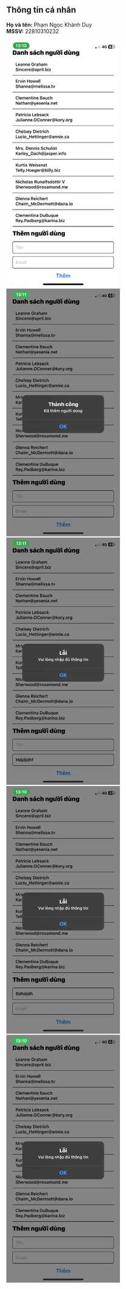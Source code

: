 ## Thông tin cá nhân

**Họ và tên:** Phạm Ngọc Khánh Duy  
**MSSV:** 22810310232

<img src="./assets/anh1.jpg" alt="Screenshot" width="300" />
<img src="./assets/anh2.jpg" alt="Screenshot" width="300" />
<img src="./assets/anh3.jpg" alt="Screenshot" width="300" />
<img src="./assets/anh4.jpg" alt="Screenshot" width="300" />
<img src="./assets/anh5.jpg" alt="Screenshot" width="300" />
